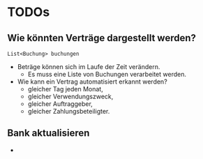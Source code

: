 # TODOs

## Wie könnten Verträge dargestellt werden?

`List<Buchung> buchungen`

- Beträge können sich im Laufe der Zeit verändern.
  - Es muss eine Liste von Buchungen verarbeitet werden.
- Wie kann ein Vertrag automatisiert erkannt werden?
  - gleicher Tag jeden Monat,
  - gleicher Verwendungszweck,
  - gleicher Auftraggeber,
  - gleicher Zahlungsbeteiligter.

## Bank aktualisieren

- 
